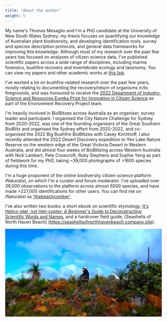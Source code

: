 ```yaml
---
title: "About the author"
weight: 5
---
```


My name's Thomas Mesaglio and I'm a PhD candidate at the University of New South Wales Sydney; my thesis focuses on quantifying our knowledge of Australian plant biodiversity, and developing identification tools, survey and species description protocols, and general data frameworks for improving this knowledge. Although most of my research over the past few years has focused on analyses of citizen science data, I've published scientific papers across a wide range of disciplines, including marine forensics, bushfire recovery and invertebrate ecology and taxonomy. You can view my papers and other academic works at [this link](https://orcid.org/0000-0002-1096-6066).

I've worked a lot on bushfire-related research over the past few years, mostly relating to documenting the recovery/return of organisms in/to firegrounds, and was honoured to receive the [2022 Department of Industry, Science and Resources Eureka Prize for Innovation in Citizen Science](https://australian.museum/get-involved/eureka-prizes/2022-eureka-prize-winners/) as part of the Environment Recovery Project team. 

I'm heavily involved in BioBlitzes across Australia as an organiser, survey leader and participant. I organised the City Nature Challenge for Sydney from 2020-2022, was one of the founding organisers of the Great Southern BioBlitz and organised the Sydney effort from 2020-2022, and co-organised the 2022 Big Bushfire BioBlitzes with Casey Kirchhoff. I also recently attended the 2022 Desert Discovery expedition to Yeo Lake Nature Reserve on the western edge of the Great Victoria Desert in Western Australia, and did almost four weeks of BioBlitzing across Western Australia with Nick Lambert, Pete Crowcroft, Ruby Stephens and Sophie Yang as part of fieldwork for my PhD, taking ~39,000 photographs of >1600 species during this time.

I'm a huge proponent of the online biodiversity citizen science platform iNaturalist, on which I'm a curator and forum moderator. I've uploaded over 39,000 observations to the platform across almost 6000 species, and have made >227,000 identifications for other users. You can find me on iNaturalist as ['thebeachcomber'](https://www.inaturalist.org/people/thebeachcomber).

I've also written two books: a short ebook on scientific etymology, [It's Helico-pter, not Heli-copter: A Beginner's Guide to Deconstructing Scientific Words and Names](https://www.amazon.com.au/dp/B082Y712YD), and a hardcover field guide, [Seashells of North Haven Beach] (https://seashellsofnorthhavenbeach.company.site). 

![](rainbow.JPG)